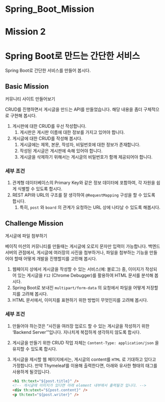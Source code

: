 # Spring_Boot_Mission 

# Mission 2

# Spring Boot로 만드는 간단한 서비스

Spring Boot로 간단한 서비스를 만들어 봅시다.

## Basic Mission

커뮤니티 사이트 만들어보기

CRUD를 진행하면서 게시글을 만드는 API를 만들었습니다. 해당 내용을 좀더 구체적으로 구현해 봅시다.

1. 게시판에 대한 CRUD를 우선 작성합니다.
    1. 게시판은 게시판 이름에 대한 정보를 가지고 있어야 합니다.
2. 게시글에 대한 CRUD를 작성해 봅시다.
    1. 게시글에는 제목, 본문, 작성자, 비밀번호에 대한 정보가 존재합니다.
    2. 작성된 게시글은 게시판에 속해 있어야 합니다.
    3. 게시글을 삭제하기 위해서는 게시글의 비밀번호가 함깨 제공되어야 합니다.

### 세부 조건

1. 관계형 데이터베이스의 Primary Key와 같은 정보 데이터에 포함하여, 각 자원을 쉽게 식별할 수 있도록 합시다.
2. REST API와 URL의 구조를 잘 생각하여 `@RequestMapping` 구성을 할 수 있도록 합시다.
    1. 특히, `post` 와 `board` 의 관계가 요청하는 URL 상에 나타날 수 있도록 해봅시다.

## Challenge Mission

게시글에 파일 첨부하기

베이직 미션의 커뮤니티를 만들때는 게시글에 오로지 문자만 입력이 가능합니다. 백엔드 서버의 관점에서, 게시글에 여러장의 사진을 첨부하거나, 파일을 첨부하는 기능을 만들어야 할때 어떻게 개발을 진행할지를 고민해 봅시다.

1. 웹페이지 상에서 게시글을 작성할 수 있는 서비스(예: 블로그) 중, 이미지가 작성되어 있는 게시글을 `F12` (Chrome Debugger)를 활용하여 HTML 문서를 분석해 봅시다.
2. Spring Boot로 보내진 `multipart/form-data` 의 요청에서 파일을 어떻게 저장할지를 고려해 봅시다.
3. HTML 문서에서, 이미지를 표현하기 위한 방법이 무엇인지를 고려해 봅시다.

### 세부 조건

1. 만들어야 하는것은 “사진을 여러장 업로드 할 수 있는 게시글을 작성하기 위한 ‘Backend Server’”입니다. 지나치게 복잡하게 생각하지 않도록 합시다.
2. 게시글을 만들기 위한 CRUD 작업 자체는 `Content-Type: application/json` 을 유지할 수 있도록 합시다.
3. 게시글을 제시할 웹 페이지에서는, 게시글의 content를 `HTML` 로 기대하고 있다고 가정합니다. 만약 Thymeleaf를 이용해 출력한다면, 아래와 유사한 형태의 태그를 사용하게 될것입니다.
    
    ```html
    <h1 th:text="${post.title}" />
    <!-- 게시글에 이미지가 있다면 아래 element 내부에서 출력될것 입니다. -->
    <div th:utext="${post.content}" /> 
    <p th:text="${post.writer}" />
    ```

